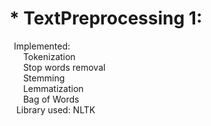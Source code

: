 # * TextPreprocessing 1: <br/>
&ensp;Implemented: <br/>
&ensp; &ensp; Tokenization <br/>
&ensp; &ensp; Stop words removal <br/>
&ensp; &ensp; Stemming <br/>
&ensp; &ensp; Lemmatization <br/>
&ensp; &ensp; Bag of Words <br/>
&ensp; Library used: NLTK <br/>

